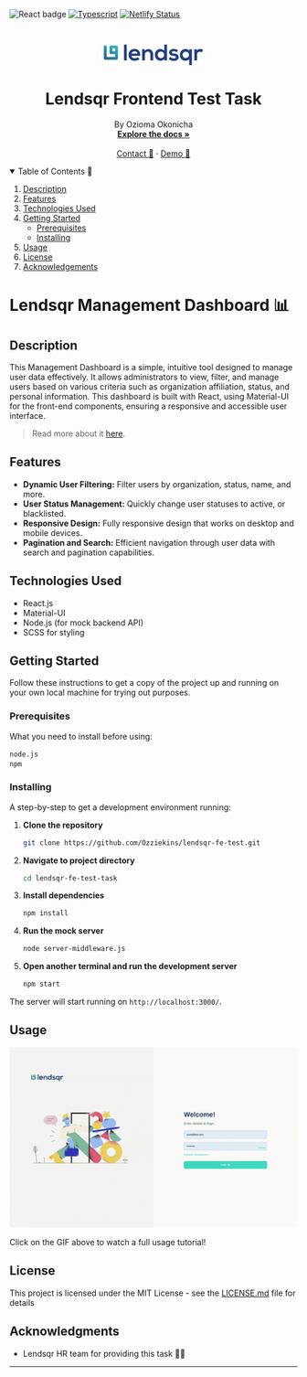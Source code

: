 ![React badge](https://img.shields.io/badge/made%20with-React-blue?style=plastic&logo=react)
[![Typescript](https://img.shields.io/badge/typed%20using-grey?style=plastic&logo=typescript)](https://www.typescriptlang.org/)
[![Netlify Status](https://api.netlify.com/api/v1/badges/fbf643a7-0388-43fd-8e21-6e377a40a724/deploy-status)](https://app.netlify.com/sites/ozioma-okonicha-lendsqr-fe-test/deploys)
<br>

<!-- PROJECT LOGO -->
<br />
<p align="center">
  <a>
    <img src="./src/assets/images/logo.png" alt="Logo">
  </a>

<h1 align="center">Lendsqr Frontend Test Task</h1>

  <p align="center">
    By Ozioma Okonicha
    <br />
    <a href="https://github.com/Ozziekins/lendsqr-fe-test#readme"><strong>Explore the docs »</strong></a>
    <br />
    <br />
    <a href="mailto:nenubariozioma@gmail.com">Contact 📧</a>
    ·
    <a href="https://ozioma-okonicha-lendsqr-fe-test.netlify.app/">Demo 👀</a>
  </p>


<!-- TABLE OF CONTENTS -->
<details open="open">
  <summary>Table of Contents 📑</summary>
  <ol>
    <li>
      <a href="#description">Description</a>
    </li>
    <li><a href="#features">Features</a></li>
    <li><a href="#technologies-used">Technologies Used</a></li>
    <li>
      <a href="#getting-started">Getting Started</a>
      <ul>
        <li><a href="#prerequisites">Prerequisites</a></li>
        <li><a href="#installing">Installing</a></li>
      </ul>
    </li>
    <li><a href="#usage">Usage</a></li>
    <li><a href="#license">License</a></li>
    <li><a href="#acknowledgments">Acknowledgements</a></li>
  </ol>
</details>

# Lendsqr Management Dashboard 📊

## Description
This Management Dashboard is a simple, intuitive tool designed to manage user data effectively. It allows administrators to view, filter, and manage users based on various criteria such as organization affiliation, status, and personal information. This dashboard is built with React, using Material-UI for the front-end components, ensuring a responsive and accessible user interface.

> Read more about it [here](https://sulfuric-brochure-f82.notion.site/Lendsqr-Management-Dashboard-Documentation-968a4e193393414dbf45dbb446b19445?pvs=74).

## Features
- **Dynamic User Filtering:** Filter users by organization, status, name, and more.
- **User Status Management:** Quickly change user statuses to active, or blacklisted.
- **Responsive Design:** Fully responsive design that works on desktop and mobile devices.
- **Pagination and Search:** Efficient navigation through user data with search and pagination capabilities.

## Technologies Used
- React.js
- Material-UI
- Node.js (for mock backend API)
- SCSS for styling

## Getting Started
Follow these instructions to get a copy of the project up and running on your own local machine for trying out purposes.

### Prerequisites
What you need to install before using:
```bash
node.js
npm
```

### Installing
A step-by-step to get a development environment running:

1. **Clone the repository**
   ```bash
   git clone https://github.com/Ozziekins/lendsqr-fe-test.git
   ```
2. **Navigate to project directory**
   ```bash
   cd lendsqr-fe-test-task
   ```
3. **Install dependencies**
   ```bash
   npm install
   ```
4. **Run the mock server**
   ```bash
   node server-middleware.js
   ```
5. **Open another terminal and run the development server**
   ```bash
   npm start
   ```

The server will start running on `http://localhost:3000/`.

## Usage
[![Watch the video](./src/assets/lendsqr.gif)](https://www.loom.com/share/your_loom_video_id)

Click on the GIF above to watch a full usage tutorial!

## License
This project is licensed under the MIT License - see the [LICENSE.md](LICENSE) file for details

## Acknowledgments
- Lendsqr HR team for providing this task 🙏🏾

---